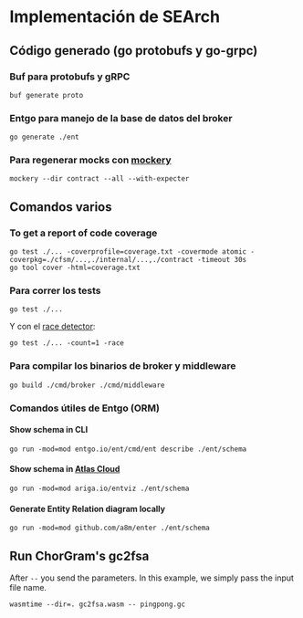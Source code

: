 # Implementación de SEArch

## Código generado (go protobufs y go-grpc)

### Buf para protobufs y gRPC

    buf generate proto

### Entgo para manejo de la base de datos del broker

    go generate ./ent

### Para regenerar mocks con [mockery](https://vektra.github.io/mockery/)

    mockery --dir contract --all --with-expecter

## Comandos varios

### To get a report of code coverage

    go test ./... -coverprofile=coverage.txt -covermode atomic -coverpkg=./cfsm/...,./internal/...,./contract -timeout 30s
    go tool cover -html=coverage.txt

### Para correr los tests

    go test ./...

Y con el [race detector](https://go.dev/doc/articles/race_detector):

    go test ./... -count=1 -race

### Para compilar los binarios de broker y middleware

    go build ./cmd/broker ./cmd/middleware

### Comandos útiles de Entgo (ORM)

#### Show schema in CLI

    go run -mod=mod entgo.io/ent/cmd/ent describe ./ent/schema

#### Show schema in [Atlas Cloud](https://gh.atlasgo.cloud/)

    go run -mod=mod ariga.io/entviz ./ent/schema

#### Generate Entity Relation diagram locally

    go run -mod=mod github.com/a8m/enter ./ent/schema


## Run ChorGram's gc2fsa

After `--` you send the parameters. In this example, we simply pass the input file name.

    wasmtime --dir=. gc2fsa.wasm -- pingpong.gc


